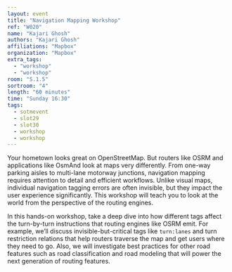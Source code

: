 ```yaml
---
layout: event
title: "Navigation Mapping Workshop"
ref: "W020"
name: "Kajari Ghosh"
authors: "Kajari Ghosh"
affiliations: "Mapbox"
organization: "Mapbox"
extra_tags:
  - "workshop"
  - "workshop"
room: "S.1.5"
sortroom: "4"
length: "60 minutes"
time: "Sunday 16:30"
tags:
  - sotmevent
  - slot29
  - slot30
  - workshop
  - workshop
---
```

Your hometown looks great on OpenStreetMap. But routers like OSRM and applications like OsmAnd look at maps very differently. From one-way parking aisles to multi-lane motorway junctions, navigation mapping requires attention to detail and efficient workflows. Unlike visual maps, individual navigation tagging errors are often invisible, but they impact the user experience significantly. This workshop will teach you to look at the world from the perspective of the routing engines.

In this hands-on workshop, take a deep dive into how different tags affect the turn-by-turn instructions that routing engines like OSRM emit. For example, we’ll discuss invisible-but-critical tags like `turn:lanes` and turn restriction relations that help routers traverse the map and get users where they need to go. Also, we will investigate best practices for other road features such as road classification and road modeling that will power the next generation of routing features.